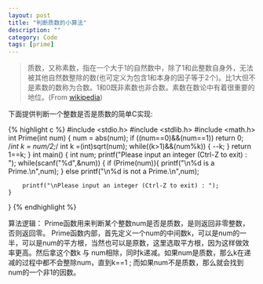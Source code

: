 ```yaml
---
layout: post
title: "判断质数的小算法"
description: ""
category: Code
tags: [prime]
---
```

> 质数，又称素数，指在一个大于1的自然数中，除了1和此整数自身外，无法被其他自然数整除的数(也可定义为包含1和本身的因子等于2个)。比1大但不是素数的数称为合数。1和0既非素数也非合数。素数在数论中有着很重要的地位。(From [wikipedia](http://zh.wikipedia.org/wiki/%E7%B4%A0%E6%95%B0))

下面提供判断一个整数是否是质数的简单C实现:

{% highlight c %}
#include <stdio.h>
#include <stdlib.h>
#include <math.h>
int Prime(int num)
{
    num = abs(num);
    if ((num==0)&&(num==1))  return 0;
    /*int k = num/2;*/
    int k =(int)sqrt(num);
    while((k>1)&&(num%k))
    { --k; }
    return 1==k;
}
int main()
{
    int num;
    printf("Please input an integer (Ctrl-Z to exit) : ");
    while(scanf("%d",&num))
    {
        if (Prime(num)){
            printf("\n%d is a Prime.\n",num);
        }
        else
            printf("\n%d is not a Prime.\n",num);

        printf("\nPlease input an integer (Ctrl-Z to exit) : ");
    }
}
{% endhighlight %}

算法逻辑：
    Prime函数用来判断某个整数num是否是质数，是则返回非零整数，否则返回零。    Prime函数内部，首先定义一个num的中间数k，可以是num的一半，可以是num的平方根，当然也可以是原数，这里选取平方根，因为这样做效率更高。然后拿这个数k 与 num相除，同时k递减。如果num是质数，那么k在递减的过程中都不会整除num，直到k==1 ; 而如果num不是质数，那么就会找到num的一个非1的因数。
